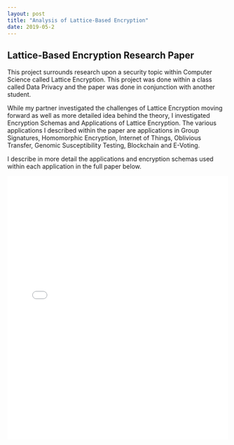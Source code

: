 ```yaml
---
layout: post
title: "Analysis of Lattice-Based Encryption"
date: 2019-05-2
---
```

Lattice-Based Encryption Research Paper
---------------------------------------
This project surrounds research upon a security topic within Computer Science called Lattice Encryption. This project was done within a class called Data Privacy and the paper was done in conjunction with another student.

While my partner investigated the challenges of Lattice Encryption moving forward as well as more detailed idea behind the theory, I investigated Encryption Schemas and Applications of Lattice Encryption. The various applications I described within the paper are applications in Group Signatures, Homomorphic Encryption, Internet of Things, Oblivious Transfer, Genomic Susceptibility Testing, Blockchain and E-Voting.

I describe in more detail the applications and encryption schemas used within each application in the full paper below.

<div class="blurb">
	<embed src="/../LatticeEncryptionReport.pdf" type="application/pdf" width="100%" height="600px" />
</div>

